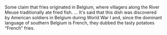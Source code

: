 Some claim that fries originated in Belgium, where villagers along the River Meuse traditionally ate fried fish. ... It's said that this dish was discovered by American soldiers in Belgium during World War I and, since the dominant language of southern Belgium is French, they dubbed the tasty potatoes “French” fries.